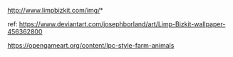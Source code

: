 http://www.limpbizkit.com/img/*

ref: https://www.deviantart.com/josephborland/art/Limp-Bizkit-wallpaper-456362800

https://opengameart.org/content/lpc-style-farm-animals